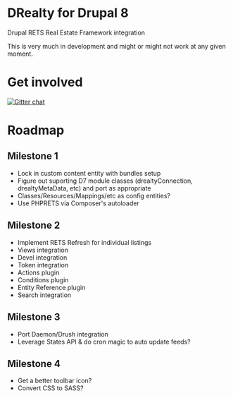 DRealty for Drupal 8
===

Drupal RETS Real Estate Framework integration

This is very much in development and might or might not work at any given moment.

Get involved
===
[![Gitter chat](https://badges.gitter.im/alexweber/drealty.png)](https://gitter.im/alexweber/drealty)


Roadmap
===

Milestone 1
---
* Lock in custom content entity with bundles setup
* Figure out suporting D7 module classes (drealtyConnection, drealtyMetaData, etc) and port as appropriate
* Classes/Resources/Mappings/etc as config entities?
* Use PHPRETS via Composer's autoloader

Milestone 2
---
* Implement RETS Refresh for individual listings
* Views integration
* Devel integration
* Token integration
* Actions plugin
* Conditions plugin
* Entity Reference plugin
* Search integration

Milestone 3
---
* Port Daemon/Drush integration
* Leverage States API & do cron magic to auto update feeds?

Milestone 4
---
* Get a better toolbar icon?
* Convert CSS to SASS?
